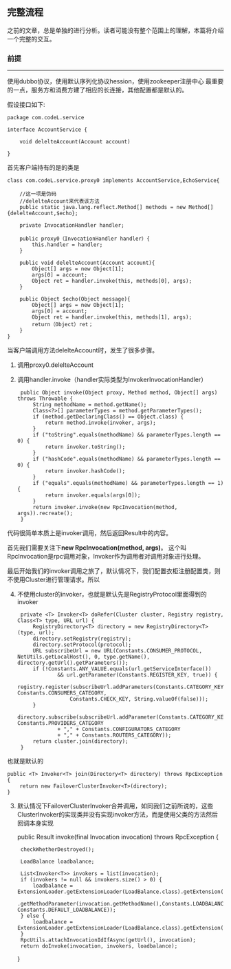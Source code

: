 ## 完整流程 ##

之前的文章，总是单独的进行分析。读者可能没有整个范围上的理解，本篇将介绍一个完整的交互。

### 前提 ###

----------
使用dubbo协议，使用默认序列化协议hession，使用zookeeper注册中心
最重要的一点，服务方和消费方建了相应的长连接，其他配置都是默认的。

假设接口如下:

	package com.codeL.service

	interface AccountService {
	
		void delelteAccount(Account account)
	
	}

首先客户端持有的是的类是

	class com.codeL.service.proxy0 implements AccountService,EchoService{
		
		//这一项是伪码
		//delelteAccount来代表该方法
		public static java.lang.reflect.Method[] methods = new Method[]{delelteAccount,$echo};

		private InvocationHandler handler;

		public proxy0（InvocationHandler handler）{
			this.handler = handler;
		}

		public void delelteAccount(Account account){
			Object[] args = new Object[1];
			args[0] = account;
			Object ret = handler.invoke(this, methods[0], args);
		}
	
 		public Object $echo(Object message){
			Object[] args = new Object[1];
			args[0] = account;
			Object ret = handler.invoke(this, methods[1], args);
			return（Object）ret；
		}
	}

当客户端调用方法delelteAccount时，发生了很多步骤。

1. 调用proxy0.delelteAccount
2. 调用handler.invoke（handler实际类型为InvokerInvocationHandler）

		public Object invoke(Object proxy, Method method, Object[] args) throws Throwable {
	        String methodName = method.getName();
	        Class<?>[] parameterTypes = method.getParameterTypes();
	        if (method.getDeclaringClass() == Object.class) {
	            return method.invoke(invoker, args);
	        }
	        if ("toString".equals(methodName) && parameterTypes.length == 0) {
	            return invoker.toString();
	        }
	        if ("hashCode".equals(methodName) && parameterTypes.length == 0) {
	            return invoker.hashCode();
	        }
	        if ("equals".equals(methodName) && parameterTypes.length == 1) {
	            return invoker.equals(args[0]);
	        }
	        return invoker.invoke(new RpcInvocation(method, args)).recreate();
	    }
代码很简单本质上是invoker调用，然后返回Result中的内容。

首先我们需要关注下**new RpcInvocation(method, args)**。 这个叫RpcInvocation是rpc调用对象，Invoker作为调用者对调用对象进行处理。

最后开始我们的invoker调用之旅了，默认情况下，我们配置衣柜注册配置类，则不使用Cluster进行管理请求。所以



4. 不使用cluster的invoker，也就是默认先是RegistryProtocol里面得到的invoker


	    private <T> Invoker<T> doRefer(Cluster cluster, Registry registry, Class<T> type, URL url) {
	        RegistryDirectory<T> directory = new RegistryDirectory<T>(type, url);
	        directory.setRegistry(registry);
	        directory.setProtocol(protocol);
	        URL subscribeUrl = new URL(Constants.CONSUMER_PROTOCOL, NetUtils.getLocalHost(), 0, type.getName(), directory.getUrl().getParameters());
	        if (!Constants.ANY_VALUE.equals(url.getServiceInterface())
	                && url.getParameter(Constants.REGISTER_KEY, true)) {
	            registry.register(subscribeUrl.addParameters(Constants.CATEGORY_KEY, Constants.CONSUMERS_CATEGORY,
	                    Constants.CHECK_KEY, String.valueOf(false)));
	        }
	        directory.subscribe(subscribeUrl.addParameter(Constants.CATEGORY_KEY, Constants.PROVIDERS_CATEGORY
	                + "," + Constants.CONFIGURATORS_CATEGORY
	                + "," + Constants.ROUTERS_CATEGORY));
	        return cluster.join(directory);
	    }
也就是默认的
		
    public <T> Invoker<T> join(Directory<T> directory) throws RpcException {
        return new FailoverClusterInvoker<T>(directory);
    }

3. 默认情况下FailoverClusterInvoker合并调用，如同我们之前所说的，这些ClusterInvoker的实现类并没有实现invoker方法，而是使用父类的方法然后回调本身实现

	public Result invoke(final Invocation invocation) throws RpcException {

        checkWhetherDestroyed();

        LoadBalance loadbalance;
        
        List<Invoker<T>> invokers = list(invocation);
        if (invokers != null && invokers.size() > 0) {
            loadbalance = ExtensionLoader.getExtensionLoader(LoadBalance.class).getExtension(invokers.get(0).getUrl()
                    .getMethodParameter(invocation.getMethodName(),Constants.LOADBALANCE_KEY, Constants.DEFAULT_LOADBALANCE));
        } else {
            loadbalance = ExtensionLoader.getExtensionLoader(LoadBalance.class).getExtension(Constants.DEFAULT_LOADBALANCE);
        }
        RpcUtils.attachInvocationIdIfAsync(getUrl(), invocation);
        return doInvoke(invocation, invokers, loadbalance);
    }

